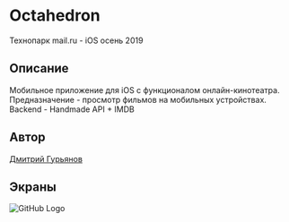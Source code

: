# Octahedron
Технопарк mail.ru - iOS осень 2019 

## Описание
Мобильное приложение для iOS с функционалом онлайн-кинотеатра. Предназначение - просмотр фильмов на мобильных устройствах.
Backend - Handmade API + IMDB

## Автор
[Дмитрий Гурьянов](https://github.com/givy11)

## Экраны
![GitHub Logo](/images/logo.png)
